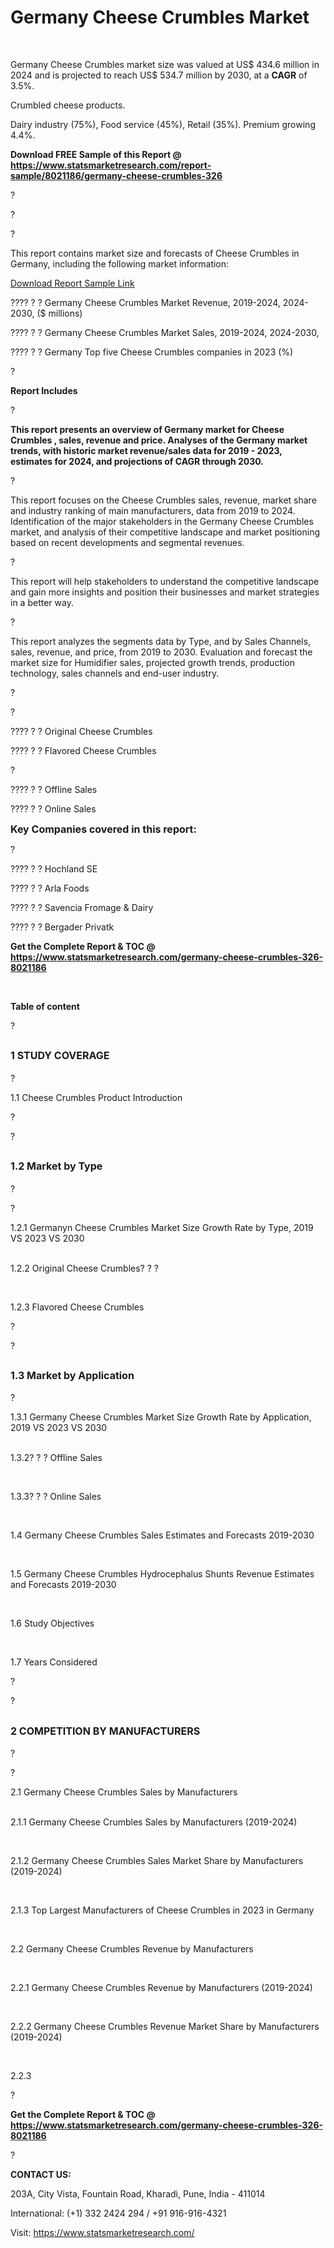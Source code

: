<h1>Germany Cheese Crumbles Market</h1><br/><p>Germany Cheese Crumbles market size was valued at US$ 434.6 million in 2024 and is projected to reach US$ 534.7 million by 2030, at a <strong>CAGR</strong> of 3.5%.</p>
 
 
 
 <p>Crumbled cheese products.</p>
 
 
 
 <p>Dairy industry (75%), Food service (45%), Retail (35%). Premium growing 4.4%.</p>
 
 
 
 <div><b>Download FREE Sample of this Report @ <a href="https://www.statsmarketresearch.com/download-free-sample/8021186/germany-cheese-crumbles-326">https://www.statsmarketresearch.com/report-sample/8021186/germany-cheese-crumbles-326</a></b></div>
 
 
 
 <p>? </p>
 
 
 
 <p>? </p>
 
 
 
 <p>? </p>
 
 
 
 <p>This report contains market size and forecasts of Cheese Crumbles in Germany, including the following market information:</p>
 
 
 
 <p><a href="https://www.statsmarketresearch.com/download-free-sample/8021186/germany-cheese-crumbles-326">Download Report Sample Link</a></p>
 
 
 
 <p>???? ? ? Germany Cheese Crumbles Market Revenue, 2019-2024, 2024-2030, ($ millions)</p>
 
 
 
 <p>???? ? ? Germany Cheese Crumbles Market Sales, 2019-2024, 2024-2030,</p>
 
 
 
 <p>???? ? ? Germany Top five Cheese Crumbles companies in 2023 (%)</p>
 
 
 
 <p>? </p>
 
 
 
 <p><strong>Report Includes</strong></p>
 
 
 
 <p>? </p>
 
 
 
 <p><strong>This report presents an overview of Germany market for Cheese Crumbles , sales, revenue and price. Analyses of the Germany market trends, with historic market revenue/sales data for 2019 - 2023, estimates for 2024, and projections of <strong>CAGR</strong> through 2030.</strong></p>
 
 
 
 <p>? </p>
 
 
 
 <p>This report focuses on the Cheese Crumbles sales, revenue, market share and industry ranking of main manufacturers, data from 2019 to 2024. Identification of the major stakeholders in the Germany Cheese Crumbles market, and analysis of their competitive landscape and market positioning based on recent developments and segmental revenues.</p>
 
 
 
 <p>? </p>
 
 
 
 <p>This report will help stakeholders to understand the competitive landscape and gain more insights and position their businesses and market strategies in a better way.</p>
 
 
 
 <p>? </p>
 
 
 
 <p>This report analyzes the segments data by Type, and by Sales Channels, sales, revenue, and price, from 2019 to 2030. Evaluation and forecast the market size for Humidifier sales, projected growth trends, production technology, sales channels and end-user industry.</p>
 
 
 
 <p>? </p>
 
 
 
 <p>? </p>
 
 
 
 <p>???? ? ? Original Cheese Crumbles</p>
 
 
 
 <p>???? ? ? Flavored Cheese Crumbles</p>
 
 
 
 <p>? </p>
 
 
 
 <p>???? ? ? Offline Sales</p>
 
 
 
 <p>???? ? ? Online Sales</p>
 
 
 
 <p><span style="font-size:16px"><strong>Key Companies covered in this report:</strong></span></p>
 
 
 
 <p>? </p>
 
 
 
 <p>???? ? ? Hochland SE</p>
 
 
 
 <p>???? ? ? Arla Foods</p>
 
 
 
 <p>???? ? ? Savencia Fromage & Dairy</p>
 
 
 
 <p>???? ? ? Bergader Privatk</p>
 
 
 
 <div><b>Get the Complete Report & TOC @ <a href="https://www.statsmarketresearch.com/germany-cheese-crumbles-326-8021186">https://www.statsmarketresearch.com/germany-cheese-crumbles-326-8021186</a></b></div>
 
 
 
 <p><br />
 
 <b>Table of content</b></p>
 
 
 
 <p>? </p>
 
 
 
 <h2><span style="font-size:16px"><strong>1 STUDY COVERAGE</strong></span></h2>
 
 
 
 <p>? </p>
 
 
 
 <p>1.1 Cheese Crumbles Product Introduction</p>
 
 
 
 <p>? </p>
 
 
 
 <p>? </p>
 
 
 
 <h2><span style="font-size:16px"><strong>1.2 Market by Type</strong></span></h2>
 
 
 
 <p>? </p>
 
 
 
 <p>? </p>
 
 
 
 <p>1.2.1 Germanyn Cheese Crumbles Market Size Growth Rate by Type, 2019 VS 2023 VS 2030<br />
 
 <br />
 
 1.2.2 Original Cheese Crumbles? ? ? <br />
 
 <br />
 
 1.2.3 Flavored Cheese Crumbles<br />
 
 ? </p>
 
 
 
 <p>? </p>
 
 
 
 <h2><span style="font-size:16px"><strong>1.3 Market by Application</strong></span></h2>
 
 
 
 <p>? </p>
 
 
 
 <p>1.3.1 Germany Cheese Crumbles Market Size Growth Rate by Application, 2019 VS 2023 VS 2030<br />
 
 <br />
 
 1.3.2? ? ? Offline Sales<br />
 
 <br />
 
 1.3.3? ? ? Online Sales<br />
 
 <br />
 
 1.4 Germany Cheese Crumbles Sales Estimates and Forecasts 2019-2030<br />
 
 <br />
 
 1.5 Germany Cheese Crumbles Hydrocephalus Shunts Revenue Estimates and Forecasts 2019-2030<br />
 
 <br />
 
 1.6 Study Objectives<br />
 
 <br />
 
 1.7 Years Considered</p>
 
 
 
 <p>? </p>
 
 
 
 <p>? </p>
 
 
 
 <h2><span style="font-size:16px"><strong>2 COMPETITION BY MANUFACTURERS</strong></span></h2>
 
 
 
 <p>? </p>
 
 
 
 <p>? </p>
 
 
 
 <p>2.1 Germany Cheese Crumbles Sales by Manufacturers<br />
 
 <br />
 
 2.1.1 Germany Cheese Crumbles Sales by Manufacturers (2019-2024)<br />
 
 <br />
 
 2.1.2 Germany Cheese Crumbles Sales Market Share by Manufacturers (2019-2024)<br />
 
 <br />
 
 2.1.3 Top Largest Manufacturers of Cheese Crumbles in 2023 in Germany<br />
 
 <br />
 
 2.2 Germany Cheese Crumbles Revenue by Manufacturers<br />
 
 <br />
 
 2.2.1 Germany Cheese Crumbles Revenue by Manufacturers (2019-2024)<br />
 
 <br />
 
 2.2.2 Germany Cheese Crumbles Revenue Market Share by Manufacturers (2019-2024)<br />
 
 <br />
 
 2.2.3</p>
 
 
 
 <p>? </p>
 
 
 
 <div><b>Get the Complete Report & TOC @ <a href="https://www.statsmarketresearch.com/germany-cheese-crumbles-326-8021186">https://www.statsmarketresearch.com/germany-cheese-crumbles-326-8021186</a></b></div>
 
 
 
 <p>? </p>
 
 
 
 <p><b>CONTACT US:</b><br />
 
 203A, City Vista, Fountain Road, Kharadi, Pune, India - 411014<br />
 
 International: (+1) 332 2424 294 / +91 916-916-4321<br />
 
 Visit: <a href="https://www.statsmarketresearch.com/">https://www.statsmarketresearch.com/</a></p>